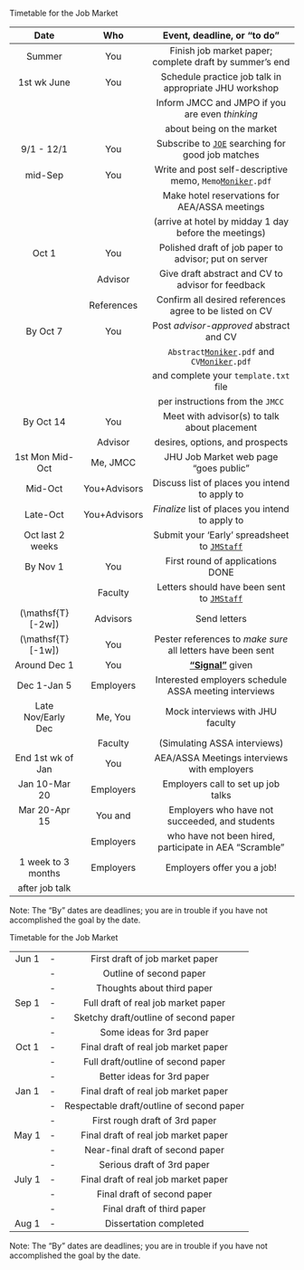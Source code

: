 Timetable for the Job Market

|        Date         |     Who      |                                                                                   Event, deadline, or “to do”                                                                                   |
| :-----------------: | :----------: | :---------------------------------------------------------------------------------------------------------------------------------------------------------------------------------------------: |
|       Summer        |     You      |                                                                     Finish job market paper; complete draft by summer’s end                                                                     |
|     1st wk June     |     You      |                                                                     Schedule practice job talk in appropriate JHU workshop                                                                      |
|                     |              |                                                                  Inform JMCC and JMPO if you are even <span>*thinking*</span>                                                                   |
|                     |              |                                                                                    about being on the market                                                                                    |
|     9/1 - 12/1      |     You      |                                                   Subscribe to <span>[`JOE`](http://www.aeaweb.org/joe)</span> searching for good job matches                                                   |
|       mid-Sep       |     You      |                                      Write and post self-descriptive memo, `Memo`[`Moniker`](http://econ.jhu.edu/people/ccarroll/jobmarket/Notation)`.pdf`                                      |
|                     |              |                                                                          Make hotel reservations for AEA/ASSA meetings                                                                          |
|                     |              |                                                                      (arrive at hotel by midday 1 day before the meetings)                                                                      |
|        Oct 1        |     You      |                                                                      Polished draft of job paper to advisor; put on server                                                                      |
|                     |   Advisor    |                                                                       Give draft abstract and CV to advisor for feedback                                                                        |
|                     |  References  |                                                                     Confirm all desired references agree to be listed on CV                                                                     |
|      By Oct 7       |     You      |                                                                      Post <span>*advisor-approved*</span> abstract and CV                                                                       |
|                     |              | `Abstract`<span>[`Moniker`](http://econ.jhu.edu/people/ccarroll/jobmarket/Notation)</span>`.pdf` and `CV`<span>[`Moniker`](http://econ.jhu.edu/people/ccarroll/jobmarket/Notation)</span>`.pdf` |
|                     |              |                                                                              and complete your `template.txt` file                                                                              |
|                     |              |                                                                                per instructions from the `JMCC`                                                                                 |
|      By Oct 14      |     You      |                                                                          Meet with advisor(s) to talk about placement                                                                           |
|                     |   Advisor    |                                                                                 desires, options, and prospects                                                                                 |
|   1st Mon Mid-Oct   |   Me, JMCC   |                                                                              JHU Job Market web page “goes public”                                                                              |
|       Mid-Oct       | You+Advisors |                                                                          Discuss list of places you intend to apply to                                                                          |
|      Late-Oct       | You+Advisors |                                                                  <span>*Finalize*</span> list of places you intend to apply to                                                                  |
|  Oct last 2 weeks   |              |                                             Submit your ‘Early’ spreadsheet to [`JMStaff`](http://econ.jhu.edu/people/ccarroll/jobmarket/notation)                                              |
|      By Nov 1       |     You      |                                                                                First round of applications DONE                                                                                 |
|                     |   Faculty    |                                              Letters should have been sent to [`JMStaff`](http://econ.jhu.edu/people/ccarroll/jobmarket/notation)                                               |
| \(\mathsf{T}[-2w]\) |   Advisors   |                                                                                          Send letters                                                                                           |
| \(\mathsf{T}[-1w]\) |     You      |                                                            Pester references to <span>*make sure*</span> all letters have been sent                                                             |
|    Around Dec 1     |     You      |                                                                     [**“Signal”**](http:/www.aeaweb.org/joe/signal/) given                                                                      |
|     Dec 1-Jan 5     |  Employers   |                                                                      Interested employers schedule ASSA meeting interviews                                                                      |
| Late Nov/Early Dec  |   Me, You    |                                                                                Mock interviews with JHU faculty                                                                                 |
|                     |   Faculty    |                                                                                  (Simulating ASSA interviews)                                                                                   |
|  End 1st wk of Jan  |     You      |                                                                           AEA/ASSA Meetings interviews with employers                                                                           |
|    Jan 10-Mar 20    |  Employers   |                                                                               Employers call to set up job talks                                                                                |
|    Mar 20-Apr 15    |   You and    |                                                                         Employers who have not succeeded, and students                                                                          |
|                     |  Employers   |                                                                     who have not been hired, participate in AEA “Scramble”                                                                      |
| 1 week to 3 months  |  Employers   |                                                                                   Employers offer you a job\!                                                                                   |
|   after job talk    |              |                                                                                                                                                                                                 |

Note: The “By” dates are deadlines; you are in trouble if you have not accomplished the goal by the date.

Timetable for the Job Market

|        |    |                                           |
| :----: | :-: | :---------------------------------------: |
| Jun 1  | \- |      First draft of job market paper      |
|        | \- |          Outline of second paper          |
|        | \- |        Thoughts about third paper         |
| Sep 1  | \- |    Full draft of real job market paper    |
|        | \- |   Sketchy draft/outline of second paper   |
|        | \- |         Some ideas for 3rd paper          |
| Oct 1  | \- |   Final draft of real job market paper    |
|        | \- |    Full draft/outline of second paper     |
|        | \- |        Better ideas for 3rd paper         |
| Jan 1  | \- |   Final draft of real job market paper    |
|        | \- | Respectable draft/outline of second paper |
|        | \- |      First rough draft of 3rd paper       |
| May 1  | \- |   Final draft of real job market paper    |
|        | \- |     Near-final draft of second paper      |
|        | \- |        Serious draft of 3rd paper         |
| July 1 | \- |   Final draft of real job market paper    |
|        | \- |        Final draft of second paper        |
|        | \- |        Final draft of third paper         |
| Aug 1  | \- |          Dissertation completed           |

Note: The “By” dates are deadlines; you are in trouble if you have not accomplished the goal by the date.
